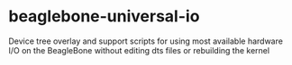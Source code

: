 beaglebone-universal-io
=======================

Device tree overlay and support scripts for using most available hardware I/O on the BeagleBone without editing dts files or rebuilding the kernel

